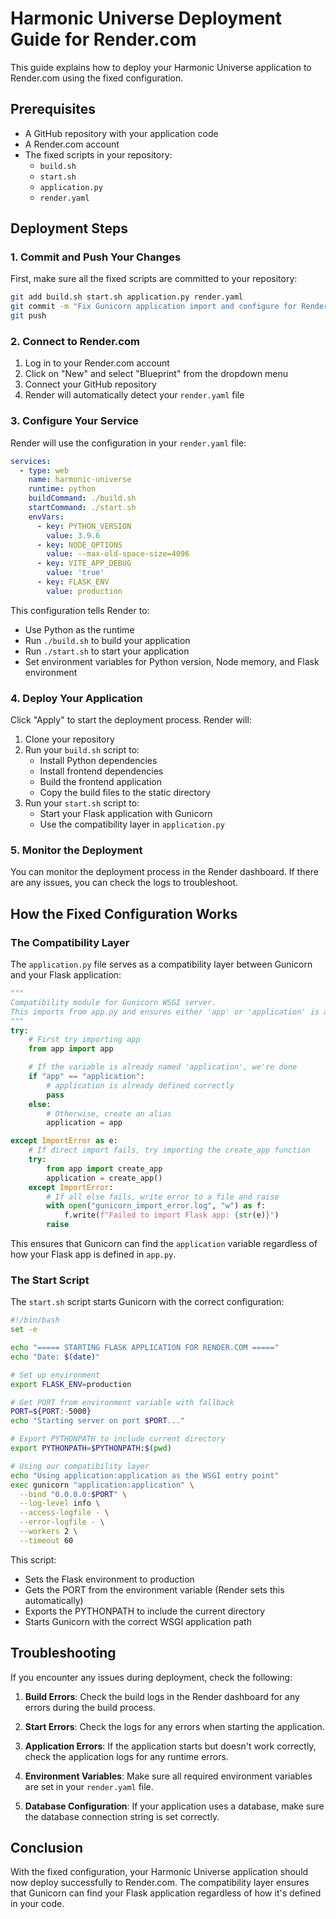 # Harmonic Universe Deployment Guide for Render.com

This guide explains how to deploy your Harmonic Universe application to Render.com using the fixed configuration.

## Prerequisites

- A GitHub repository with your application code
- A Render.com account
- The fixed scripts in your repository:
  - `build.sh`
  - `start.sh`
  - `application.py`
  - `render.yaml`

## Deployment Steps

### 1. Commit and Push Your Changes

First, make sure all the fixed scripts are committed to your repository:

```bash
git add build.sh start.sh application.py render.yaml
git commit -m "Fix Gunicorn application import and configure for Render.com deployment"
git push
```

### 2. Connect to Render.com

1. Log in to your Render.com account
2. Click on "New" and select "Blueprint" from the dropdown menu
3. Connect your GitHub repository
4. Render will automatically detect your `render.yaml` file

### 3. Configure Your Service

Render will use the configuration in your `render.yaml` file:

```yaml
services:
  - type: web
    name: harmonic-universe
    runtime: python
    buildCommand: ./build.sh
    startCommand: ./start.sh
    envVars:
      - key: PYTHON_VERSION
        value: 3.9.6
      - key: NODE_OPTIONS
        value: --max-old-space-size=4096
      - key: VITE_APP_DEBUG
        value: 'true'
      - key: FLASK_ENV
        value: production
```

This configuration tells Render to:

- Use Python as the runtime
- Run `./build.sh` to build your application
- Run `./start.sh` to start your application
- Set environment variables for Python version, Node memory, and Flask environment

### 4. Deploy Your Application

Click "Apply" to start the deployment process. Render will:

1. Clone your repository
2. Run your `build.sh` script to:
   - Install Python dependencies
   - Install frontend dependencies
   - Build the frontend application
   - Copy the build files to the static directory
3. Run your `start.sh` script to:
   - Start your Flask application with Gunicorn
   - Use the compatibility layer in `application.py`

### 5. Monitor the Deployment

You can monitor the deployment process in the Render dashboard. If there are any issues, you can check the logs to troubleshoot.

## How the Fixed Configuration Works

### The Compatibility Layer

The `application.py` file serves as a compatibility layer between Gunicorn and your Flask application:

```python
"""
Compatibility module for Gunicorn WSGI server.
This imports from app.py and ensures either 'app' or 'application' is available.
"""
try:
    # First try importing app
    from app import app

    # If the variable is already named 'application', we're done
    if "app" == "application":
        # application is already defined correctly
        pass
    else:
        # Otherwise, create an alias
        application = app

except ImportError as e:
    # If direct import fails, try importing the create_app function
    try:
        from app import create_app
        application = create_app()
    except ImportError:
        # If all else fails, write error to a file and raise
        with open("gunicorn_import_error.log", "w") as f:
            f.write(f"Failed to import Flask app: {str(e)}")
        raise
```

This ensures that Gunicorn can find the `application` variable regardless of how your Flask app is defined in `app.py`.

### The Start Script

The `start.sh` script starts Gunicorn with the correct configuration:

```bash
#!/bin/bash
set -e

echo "===== STARTING FLASK APPLICATION FOR RENDER.COM ====="
echo "Date: $(date)"

# Set up environment
export FLASK_ENV=production

# Get PORT from environment variable with fallback
PORT=${PORT:-5000}
echo "Starting server on port $PORT..."

# Export PYTHONPATH to include current directory
export PYTHONPATH=$PYTHONPATH:$(pwd)

# Using our compatibility layer
echo "Using application:application as the WSGI entry point"
exec gunicorn "application:application" \
  --bind "0.0.0.0:$PORT" \
  --log-level info \
  --access-logfile - \
  --error-logfile - \
  --workers 2 \
  --timeout 60
```

This script:

- Sets the Flask environment to production
- Gets the PORT from the environment variable (Render sets this automatically)
- Exports the PYTHONPATH to include the current directory
- Starts Gunicorn with the correct WSGI application path

## Troubleshooting

If you encounter any issues during deployment, check the following:

1. **Build Errors**: Check the build logs in the Render dashboard for any errors during the build process.

2. **Start Errors**: Check the logs for any errors when starting the application.

3. **Application Errors**: If the application starts but doesn't work correctly, check the application logs for any runtime errors.

4. **Environment Variables**: Make sure all required environment variables are set in your `render.yaml` file.

5. **Database Configuration**: If your application uses a database, make sure the database connection string is set correctly.

## Conclusion

With the fixed configuration, your Harmonic Universe application should now deploy successfully to Render.com. The compatibility layer ensures that Gunicorn can find your Flask application regardless of how it's defined in your code.
